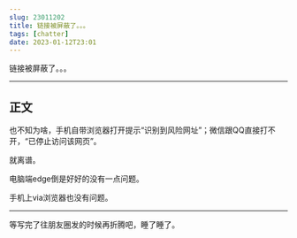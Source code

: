 ```yaml
---
slug: 23011202
title: 链接被屏蔽了。。。
tags: [chatter]
date: 2023-01-12T23:01
---
```


链接被屏蔽了。。。

<!--truncate-->

---

## 正文

也不知为啥，手机自带浏览器打开提示“识别到风险网址”；微信跟QQ直接打不开，“已停止访问该网页”。

就离谱。

电脑端edge倒是好好的没有一点问题。

手机上via浏览器也没有问题。

---

等写完了往朋友圈发的时候再折腾吧，睡了睡了。

